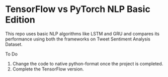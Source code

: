 # TensorFlow vs PyTorch NLP Basic Edition

This repo uses basic NLP algorithms like LSTM and GRU and compares its performance using both the frameworks on Tweet Sentiment Analysis Dataset.

To Do
1. Change the code to native python-format once the project is completed.
2. Complete the TensorFlow version.
